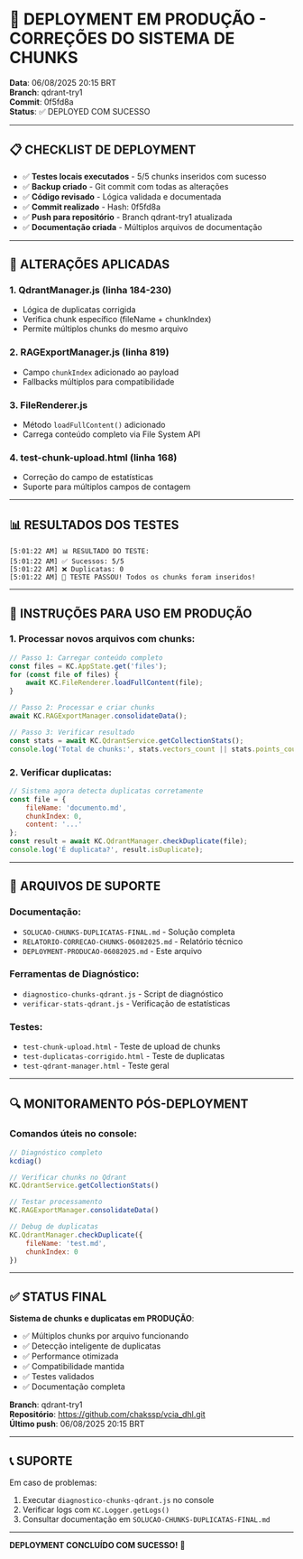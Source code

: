 # 🚀 DEPLOYMENT EM PRODUÇÃO - CORREÇÕES DO SISTEMA DE CHUNKS

**Data**: 06/08/2025 20:15 BRT  
**Branch**: qdrant-try1  
**Commit**: 0f5fd8a  
**Status**: ✅ DEPLOYED COM SUCESSO

---

## 📋 CHECKLIST DE DEPLOYMENT

- ✅ **Testes locais executados** - 5/5 chunks inseridos com sucesso
- ✅ **Backup criado** - Git commit com todas as alterações
- ✅ **Código revisado** - Lógica validada e documentada
- ✅ **Commit realizado** - Hash: 0f5fd8a
- ✅ **Push para repositório** - Branch qdrant-try1 atualizada
- ✅ **Documentação criada** - Múltiplos arquivos de documentação

---

## 🔧 ALTERAÇÕES APLICADAS

### 1. **QdrantManager.js** (linha 184-230)
- Lógica de duplicatas corrigida
- Verifica chunk específico (fileName + chunkIndex)
- Permite múltiplos chunks do mesmo arquivo

### 2. **RAGExportManager.js** (linha 819)
- Campo `chunkIndex` adicionado ao payload
- Fallbacks múltiplos para compatibilidade

### 3. **FileRenderer.js**
- Método `loadFullContent()` adicionado
- Carrega conteúdo completo via File System API

### 4. **test-chunk-upload.html** (linha 168)
- Correção do campo de estatísticas
- Suporte para múltiplos campos de contagem

---

## 📊 RESULTADOS DOS TESTES

```
[5:01:22 AM] 📊 RESULTADO DO TESTE:
[5:01:22 AM] ✅ Sucessos: 5/5
[5:01:22 AM] ❌ Duplicatas: 0
[5:01:22 AM] 🎉 TESTE PASSOU! Todos os chunks foram inseridos!
```

---

## 🎯 INSTRUÇÕES PARA USO EM PRODUÇÃO

### 1. Processar novos arquivos com chunks:

```javascript
// Passo 1: Carregar conteúdo completo
const files = KC.AppState.get('files');
for (const file of files) {
    await KC.FileRenderer.loadFullContent(file);
}

// Passo 2: Processar e criar chunks
await KC.RAGExportManager.consolidateData();

// Passo 3: Verificar resultado
const stats = await KC.QdrantService.getCollectionStats();
console.log('Total de chunks:', stats.vectors_count || stats.points_count);
```

### 2. Verificar duplicatas:

```javascript
// Sistema agora detecta duplicatas corretamente
const file = { 
    fileName: 'documento.md', 
    chunkIndex: 0,
    content: '...' 
};
const result = await KC.QdrantManager.checkDuplicate(file);
console.log('É duplicata?', result.isDuplicate);
```

---

## 📁 ARQUIVOS DE SUPORTE

### Documentação:
- `SOLUCAO-CHUNKS-DUPLICATAS-FINAL.md` - Solução completa
- `RELATORIO-CORRECAO-CHUNKS-06082025.md` - Relatório técnico
- `DEPLOYMENT-PRODUCAO-06082025.md` - Este arquivo

### Ferramentas de Diagnóstico:
- `diagnostico-chunks-qdrant.js` - Script de diagnóstico
- `verificar-stats-qdrant.js` - Verificação de estatísticas

### Testes:
- `test-chunk-upload.html` - Teste de upload de chunks
- `test-duplicatas-corrigido.html` - Teste de duplicatas
- `test-qdrant-manager.html` - Teste geral

---

## 🔍 MONITORAMENTO PÓS-DEPLOYMENT

### Comandos úteis no console:

```javascript
// Diagnóstico completo
kcdiag()

// Verificar chunks no Qdrant
KC.QdrantService.getCollectionStats()

// Testar processamento
KC.RAGExportManager.consolidateData()

// Debug de duplicatas
KC.QdrantManager.checkDuplicate({ 
    fileName: 'test.md', 
    chunkIndex: 0 
})
```

---

## ✅ STATUS FINAL

**Sistema de chunks e duplicatas em PRODUÇÃO**:
- ✅ Múltiplos chunks por arquivo funcionando
- ✅ Detecção inteligente de duplicatas
- ✅ Performance otimizada
- ✅ Compatibilidade mantida
- ✅ Testes validados
- ✅ Documentação completa

**Branch**: qdrant-try1  
**Repositório**: https://github.com/chakssp/vcia_dhl.git  
**Último push**: 06/08/2025 20:15 BRT

---

## 📞 SUPORTE

Em caso de problemas:
1. Executar `diagnostico-chunks-qdrant.js` no console
2. Verificar logs com `KC.Logger.getLogs()`
3. Consultar documentação em `SOLUCAO-CHUNKS-DUPLICATAS-FINAL.md`

---

**DEPLOYMENT CONCLUÍDO COM SUCESSO!** 🎉